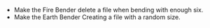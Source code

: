 - Make the Fire Bender delete a file when bending with enough six.
- Make the Earth Bender Creating a file with a random size.